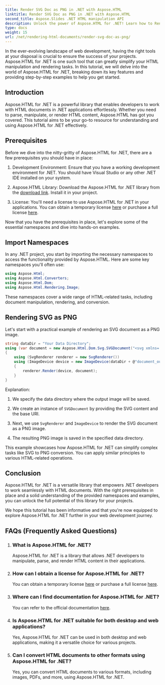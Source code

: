 ```yaml
---
title: Render SVG Doc as PNG in .NET with Aspose.HTML
linktitle: Render SVG Doc as PNG in .NET with Aspose.HTML
second_title: Aspose.Slides .NET HTML manipulation API
description: Unlock the power of Aspose.HTML for .NET! Learn how to Render SVG Doc as PNG effortlessly. Dive into step-by-step examples and FAQs. Get started now!
type: docs
weight: 15
url: /net/rendering-html-documents/render-svg-doc-as-png/
---
```


In the ever-evolving landscape of web development, having the right tools at your disposal is crucial to ensure the success of your projects. Aspose.HTML for .NET is one such tool that can greatly simplify your HTML manipulation and rendering tasks. In this tutorial, we will delve into the world of Aspose.HTML for .NET, breaking down its key features and providing step-by-step examples to help you get started.

## Introduction

Aspose.HTML for .NET is a powerful library that enables developers to work with HTML documents in .NET applications effortlessly. Whether you need to parse, manipulate, or render HTML content, Aspose.HTML has got you covered. This tutorial aims to be your go-to resource for understanding and using Aspose.HTML for .NET effectively.

## Prerequisites

Before we dive into the nitty-gritty of Aspose.HTML for .NET, there are a few prerequisites you should have in place:

1. Development Environment: Ensure that you have a working development environment for .NET. You should have Visual Studio or any other .NET IDE installed on your system.

2. Aspose.HTML Library: Download the Aspose.HTML for .NET library from the [download link](https://releases.aspose.com/html/net/). Install it in your project.

3. License: You'll need a license to use Aspose.HTML for .NET in your applications. You can obtain a temporary license [here](https://purchase.aspose.com/temporary-license/) or purchase a full license [here](https://purchase.aspose.com/buy).

Now that you have the prerequisites in place, let's explore some of the essential namespaces and dive into hands-on examples.

## Import Namespaces

In any .NET project, you start by importing the necessary namespaces to access the functionality provided by Aspose.HTML. Here are some key namespaces you'll often use:

```csharp
using Aspose.Html;
using Aspose.Html.Converters;
using Aspose.Html.Dom;
using Aspose.Html.Rendering.Image;
```

These namespaces cover a wide range of HTML-related tasks, including document manipulation, rendering, and conversion.

## Rendering SVG as PNG

Let's start with a practical example of rendering an SVG document as a PNG image.

```csharp
string dataDir = "Your Data Directory";
using (var document = new Aspose.Html.Dom.Svg.SVGDocument("<svg xmlns='http://www.w3.org/2000/svg'><circle cx='50' cy='50' r='40'/></svg>", @"c:\work\"))
{
    using (SvgRenderer renderer = new SvgRenderer())
    using (ImageDevice device = new ImageDevice(dataDir + @"document_out.png"))
    {
        renderer.Render(device, document);
    }
}
```

Explanation:

1. We specify the data directory where the output image will be saved.

2. We create an instance of `SVGDocument` by providing the SVG content and the base URI.

3. Next, we use `SvgRenderer` and `ImageDevice` to render the SVG document as a PNG image.

4. The resulting PNG image is saved in the specified data directory.

This example showcases how Aspose.HTML for .NET can simplify complex tasks like SVG to PNG conversion. You can apply similar principles to various HTML-related operations.

## Conclusion

Aspose.HTML for .NET is a versatile library that empowers .NET developers to work seamlessly with HTML documents. With the right prerequisites in place and a solid understanding of the provided namespaces and examples, you can unlock the full potential of this library for your projects.

We hope this tutorial has been informative and that you're now equipped to explore Aspose.HTML for .NET further in your web development journey.

## FAQs (Frequently Asked Questions)

1. ### What is Aspose.HTML for .NET?
   Aspose.HTML for .NET is a library that allows .NET developers to manipulate, parse, and render HTML content in their applications.

2. ### How can I obtain a license for Aspose.HTML for .NET?
   You can obtain a temporary license [here](https://purchase.aspose.com/temporary-license/) or purchase a full license [here](https://purchase.aspose.com/buy).

3. ### Where can I find documentation for Aspose.HTML for .NET?
   You can refer to the official documentation [here](https://reference.aspose.com/html/net/).

4. ### Is Aspose.HTML for .NET suitable for both desktop and web applications?
   Yes, Aspose.HTML for .NET can be used in both desktop and web applications, making it a versatile choice for various projects.

5. ### Can I convert HTML documents to other formats using Aspose.HTML for .NET?
   Yes, you can convert HTML documents to various formats, including images, PDFs, and more, using Aspose.HTML for .NET.


